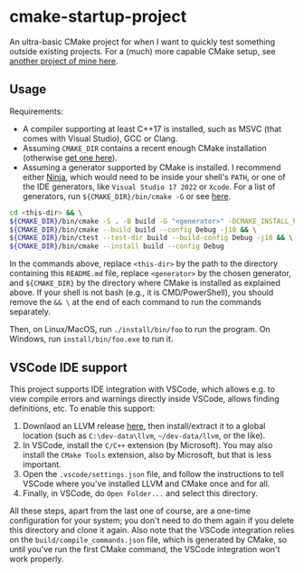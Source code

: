 # cmake-startup-project

An ultra-basic CMake project for when I want to quickly test something outside existing projects. For a (much) more capable CMake setup, see [another project of mine here](https://github.com/adentinger/CMakeBestPractices).

## Usage

Requirements:
- A compiler supporting at least C++17 is installed, such as MSVC (that comes with Visual Studio), GCC or Clang.
- Assuming `CMAKE_DIR` contains a recent enough CMake installation (otherwise [get one here](https://cmake.org/download/)).
- Assuming a generator supported by CMake is installed. I recommend either [Ninja](https://github.com/ninja-build/ninja), which would need to be inside your shell's `PATH`, or one of the IDE generators, like `Visual Studio 17 2022` or `Xcode`. For a list of generators, run `${CMAKE_DIR}/bin/cmake -G` or see [here](https://cmake.org/cmake/help/latest/manual/cmake-generators.7.html).

```bash
cd <this-dir> && \
${CMAKE_DIR}/bin/cmake -S . -B build -G "<generator>" -DCMAKE_INSTALL_PREFIX:STRING="<this-dir>/install" -DCMAKE_BUILD_TYPE:STRING=Debug -DCMAKE_EXPORT_COMPILE_COMMANDS:BOOL=TRUE && \
${CMAKE_DIR}/bin/cmake --build build --config Debug -j10 && \
${CMAKE_DIR}/bin/ctest --test-dir build --build-config Debug -j10 && \
${CMAKE_DIR}/bin/cmake --install build --config Debug
```

In the commands above, replace `<this-dir>` by the path to the directory containing this `README.md` file, replace `<generator>` by the chosen generator, and `${CMAKE_DIR}` by the directory where CMake is installed as explained above. If your shell is not bash (e.g., it is CMD/PowerShell), you should remove the `&& \` at the end of each command to run the commands separately.

Then, on Linux/MacOS, run `./install/bin/foo` to run the program. On Windows, run `install/bin/foo.exe` to run it.

## VSCode IDE support

This project supports IDE integration with VSCode, which allows e.g. to view compile errors and warnings directly inside VSCode, allows finding definitions, etc. To enable this support:

1. Downlaod an LLVM release [here](https://github.com/llvm/llvm-project/releases), then install/extract it to a global location (such as `C:\dev-data\llvm`, `~/dev-data/llvm`, or the like).
2. In VSCode, install the `C/C++` extension (by Microsoft). You may also install the `CMake Tools` extension, also by Microsoft, but that is less important.
3. Open the `.vscode/settings.json` file, and follow the instructions to tell VSCode where you've installed LLVM and CMake once and for all.
4. Finally, in VSCode, do `Open Folder...` and select this directory.

All these steps, apart from the last one of course, are a one-time configuration for your system; you don't need to do them again if you delete this directory and clone it again. Also note that the VSCode integration relies on the `build/compile_commands.json` file, which is generated by CMake, so until you've run the first CMake command, the VSCode integration won't work properly.
